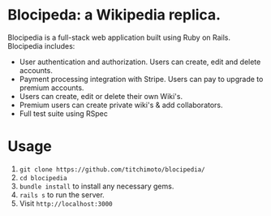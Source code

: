 # Blocipeda: a Wikipedia replica.

Blocipedia is a full-stack web application built using Ruby on Rails. Blocipedia includes:

* User authentication and authorization. Users can create, edit and delete accounts.
* Payment processing integration with Stripe. Users can pay to upgrade to premium accounts.
* Users can create, edit or delete their own Wiki's.
* Premium users can create private wiki's & add collaborators.
* Full test suite using RSpec

# Usage

1. `git clone https://github.com/titchimoto/blocipedia/`
2. `cd blocipedia`
3. `bundle install` to install any necessary gems.
4. `rails s` to run the server.
5. Visit `http://localhost:3000`

